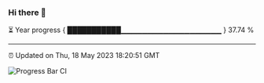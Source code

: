 ### Hi there 👋

⏳ Year progress { ███████████▁▁▁▁▁▁▁▁▁▁▁▁▁▁▁▁▁▁▁ } 37.74 %

---

⏰ Updated on Thu, 18 May 2023 18:20:51 GMT

![Progress Bar CI](https://github.com/ZhaoGui/ZhaoGui/workflows/Progress%20Bar%20CI/badge.svg)
